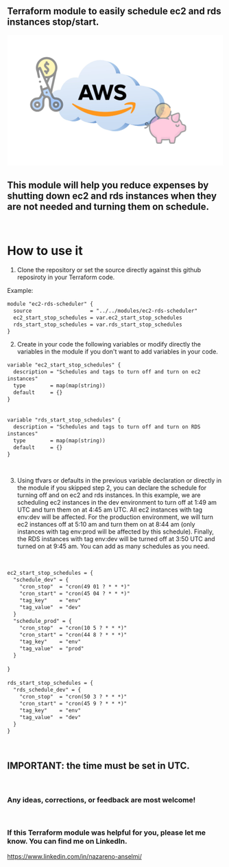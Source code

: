 ## Terraform module to easily schedule ec2 and rds instances stop/start.

![image](./images/savings.jpg)

## This module will help you reduce expenses by shutting down ec2 and rds instances when they are not needed and turning them on schedule.

<br/>

# How to use it

1. Clone the repository or set the source directly against this github reposiroty in your Terraform code.
   <br/>

Example:

```
module "ec2-rds-scheduler" {
  source                   = "../../modules/ec2-rds-scheduler"
  ec2_start_stop_schedules = var.ec2_start_stop_schedules
  rds_start_stop_schedules = var.rds_start_stop_schedules
}
```

2. Create in your code the following variables or modify directly the variables in the module if you don't want to add variables in your code.

```
variable "ec2_start_stop_schedules" {
  description = "Schedules and tags to turn off and turn on ec2 instances"
  type        = map(map(string))
  default     = {}
}


variable "rds_start_stop_schedules" {
  description = "Schedules and tags to turn off and turn on RDS instances"
  type        = map(map(string))
  default     = {}
}
```

<br/>

3. Using tfvars or defaults in the previous variable declaration or directly in the module if you skipped step 2, you can declare the schedule for turning off and on ec2 and rds instances. In this example, we are scheduling ec2 instances in the dev environment to turn off at 1:49 am UTC and turn them on at 4:45 am UTC. All ec2 instances with tag env:dev will be affected. For the production environment, we will turn ec2 instances off at 5:10 am and turn them on at 8:44 am (only instances with tag env:prod will be affected by this schedule). Finally, the RDS instances with tag env:dev will be turned off at 3:50 UTC and turned on at 9:45 am. You can add as many schedules as you need.

<br/>

```
ec2_start_stop_schedules = {
  "schedule_dev" = {
    "cron_stop"  = "cron(49 01 ? * * *)"
    "cron_start" = "cron(45 04 ? * * *)"
    "tag_key"    = "env"
    "tag_value"  = "dev"
  }
  "schedule_prod" = {
    "cron_stop"  = "cron(10 5 ? * * *)"
    "cron_start" = "cron(44 8 ? * * *)"
    "tag_key"    = "env"
    "tag_value"  = "prod"
  }

}

rds_start_stop_schedules = {
  "rds_schedule_dev" = {
    "cron_stop"  = "cron(50 3 ? * * *)"
    "cron_start" = "cron(45 9 ? * * *)"
    "tag_key"    = "env"
    "tag_value"  = "dev"
  }
}

```

<br/>

## IMPORTANT: the time must be set in UTC.

<br/>

### Any ideas, corrections, or feedback are most welcome!

<br/>

### If this Terraform module was helpful for you, please let me know. You can find me on LinkedIn.

https://www.linkedin.com/in/nazareno-anselmi/
